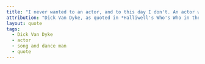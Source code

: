 ```yaml
---
title: "I never wanted to an actor, and to this day I don't. An actor wants to become someone else. I am a song-and-dance man and I enjoy being myself, which is all I can do."
attribution: "Dick Van Dyke, as quoted in *Halliwell's Who's Who in the Movies*"
layout: quote
tags:
  - Dick Van Dyke
  - actor
  - song and dance man
  - quote
---
```

